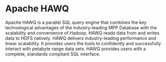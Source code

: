 # Apache HAWQ

Apache HAWQ is a parallel SQL query engine that combines the key technological advantages of the industry-leading MPP Database with the scalability and convenience of Hadoop. HAWQ reads data from and writes data to HDFS natively. HAWQ delivers industry-leading performance and linear scalability. It provides users the tools to confidently and successfully interact with petabyte range data sets. HAWQ provides users with a complete, standards compliant SQL interface.

